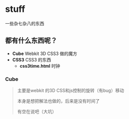 stuff
=====

一些杂七杂八的东西


都有什么东西呢？
---------------
* **Cube** Webkit 3D CSS3 做的魔方
* **CSS3** CSS3 的东西
  * **css3time.html** 时钟


### Cube
> 主要是webkit 的3D CSS和js控制的旋转（有bug）移动
> 
> 本身是想把解法也做的，后来是没有时间了
> 
> 有空在说吧（大坑）
